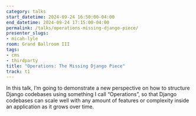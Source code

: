 ```yaml
---
category: talks
start_datetime: 2024-09-24 16:50:00-04:00
end_datetime: 2024-09-24 17:15:00-04:00
permalink: /talks/operations-missing-django-piece/
presenter_slugs:
- micah-lyle
room: Grand Ballroom III
tags:
- cms
- thirdparty
title: "Operations: The Missing Django Piece"
track: t1
---
```


In this talk, I’m going to demonstrate a new perspective on how to structure Django codebases using something I call “Operations”, so that Django codebases can scale well with any amount of features or complexity inside an application as it grows over time.
